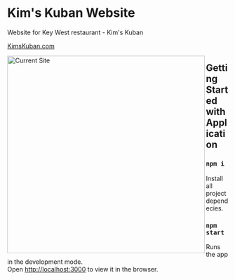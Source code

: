 # Kim's Kuban Website
Website for Key West restaurant - Kim's Kuban

[KimsKuban.com](https://kimskuban.com)

<img alt="Current Site" src="./rogeliolopez-old.png" align="left" width="450px"/>



## Getting Started with Application

### `npm i`
Install all project dependecies.

### `npm start`
Runs the app in the development mode.\
Open [http://localhost:3000](http://localhost:3000) to view it in the browser.
